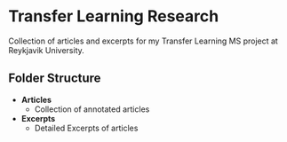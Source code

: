 # Transfer Learning Research

Collection of articles and excerpts for my Transfer Learning MS project at Reykjavik University. 

## Folder Structure

* **Articles**
  * Collection of annotated articles
* **Excerpts**
  * Detailed Excerpts of articles
